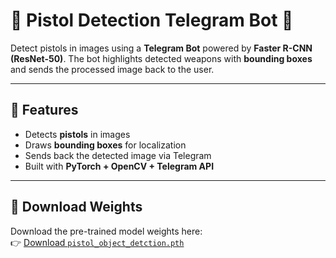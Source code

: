 # 🔫 Pistol Detection Telegram Bot 🎯

Detect pistols in images using a **Telegram Bot** powered by **Faster R-CNN (ResNet-50)**. The bot highlights detected weapons with **bounding boxes** and sends the processed image back to the user.

---

## 🚀 Features
- Detects **pistols** in images  
- Draws **bounding boxes** for localization  
- Sends back the detected image via Telegram  
- Built with **PyTorch + OpenCV + Telegram API**


---

## 🔗 Download Weights

Download the pre-trained model weights here:  
👉 [Download `pistol_object_detction.pth`](https://drive.google.com/drive/folders/1WzQKkPYrQSfiyuT0s7hogyfiE4Z2Up3A?usp=sharing)
